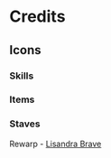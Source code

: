 # Credits

## Icons

### Skills
### Items
### Staves

Rewarp - [Lisandra Brave](https://github.com/Klokinator/FE-Repo/blob/main/Item%20Icons/Magic%20-%20Staves/%7BLisandra%20Brave%7D%20(FE5%20Recolor)%20Rewarp.png)